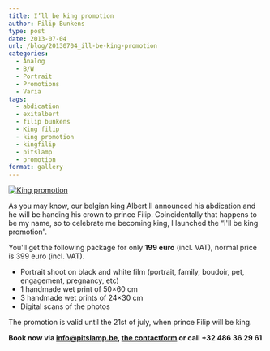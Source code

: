 ```yaml
---
title: I’ll be king promotion
author: Filip Bunkens
type: post
date: 2013-07-04
url: /blog/20130704_ill-be-king-promotion
categories:
  - Analog
  - B/W
  - Portrait
  - Promotions
  - Varia
tags:
  - abdication
  - exitalbert
  - filip bunkens
  - King filip
  - king promotion
  - kingfilip
  - pitslamp
  - promotion
format: gallery
---
```

[![King promotion][1]](/images/blogposts/ill_be_king.jpg)

As you may know, our belgian king Albert II announced his abdication and he will be handing his crown to prince Filip. Coincidentally that happens to be my name, so to celebrate me becoming king, I launched the &#8220;I'll be king promotion&#8221;.

You'll get the following package for only **199 euro** (incl. VAT), normal price is 399 euro (incl. VAT).

  * Portrait shoot on black and white film (portrait, family, boudoir, pet, engagement, pregnancy, etc)
  * 1 handmade wet print of 50&#215;60 cm
  * 3 handmade wet prints of 24&#215;30 cm
  * Digital scans of the photos

The promotion is valid until the 21st of july, when prince Filip will be king.

**Book now via [info@pitslamp.be][2], <a href="http://www.pitslamp.com/contact" title="PitsLamp photography | contact" rel="me">the contactform</a> or call +32 486 36 29 61**

 [1]: /images/blogposts/ill_be_king.jpg
 [2]: mailto:info@pitslamp.be "Mail Filip Bunkens"